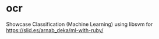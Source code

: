 ocr
===

Showcase Classification (Machine Learning) using libsvm for https://slid.es/arnab_deka/ml-with-ruby/
